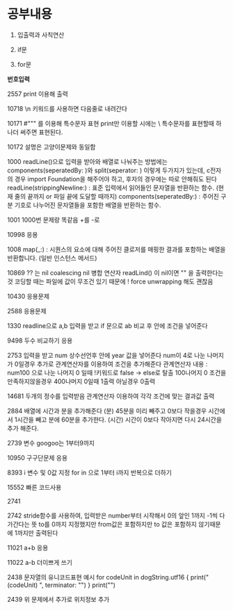 # 공부내용 
1. 입출력과 사칙연산

2. if문

3. for문

**번호입력**

2557
print 이용해 출력

10718
\n 키워드를 사용하면 다음줄로 내려간다

10171
#""" 를 이용해 특수문자 표현
print만 이용할 시에는 \ 특수문자를 표현할때 하나더 써주면 표현된다.

10172
설명은 고양이문제와 동일함

1000
readLine()으로 입력을 받아와 배열로 나눠주는 방법에는 components(seperatedBy: )와 split(seperator: ) 이렇게 두가지가 있는데, c전자의 경우 import Foundation을 해주어야 하고, 후자의 경우에는 따로 안해줘도 된다
readLine(strippingNewline:) : 표준 입력에서 읽어들인 문자열을 반환하는 함수. (현재 줄의 끝까지 or 파일 끝에 도달할 때까지)
components(seperatedBy:) : 주어진 구분 기호로 나누어진 문자열들을 포함한 배열을 반환하는 함수.

1001
1000번 문제랑 똑같음 +를 -로

10998
응용

1008
map(_:) : 시퀀스의 요소에 대해 주어진 클로저를 매핑한 결과를 포함하는 배열을 반환합니다. (일반 인스턴스 메서드)

10869
?? 는 nil coalescing nil 병합 연산자
readLind() 이 nil이면 "" 을 출력한다는 것
코딩할 때는 파일에 값이 무조건 있기 때문에 ! force unwrapping 해도 괜찮음

10430
응용문제

2588
응용문제

1330
readline으로 a,b 입력을 받고
if 문으로 ab 비교 후 안에 조건을 넣어준다

9498
두수 비교하기 응용

2753
입력을 받고 num 상수선언후 안에 year 값을 넣어준다
num이 4로 나눈 나머지가 0일경우 추가로 관계연산자를 이용하여 조건을 추가해준다
관계연산자 내용 : num100 으로 나눈 나머지 0 일때 !키워드로 false -> else로 탈출 100나머지 0 조건을 만족하지않을경우 400나머지 0일때 1출력 아닐경우 0출력

14681
두개의 정수를 입력받음
관계연산자 이용하여 각각 조건에 맞는 결과값 출력

2884
배열에 시간과 분을 추가해준다
(분) 45분을 미리 빼주고 0보다 작을경우 시간에서 1시간을 빼고 분에 60분을 추가한다.
(시간) 시간이 0보다 작아지면 다시 24시간을 추가 해준다.

2739
변수 googoo는 1부터9까지

10950
구구단문제 응용

8393
i 변수 및 0값 지정
for in 으로 1부터 i까지 반복으로 더하기

15552
빠른 코드사용

2741

2742
stride함수를 사용하여, 입력받은 number부터 시작해서 0의 앞인 1까지 -1씩 다가간다는 뜻
to를 0까지 지정했지만 from값은 포함하지만 to 값은 포함하지 않기때문에 1까지만 출력된다

11021
a+b 응용

11022
a-b 더이쁘게 쓰기

2438
문자열의 유니코드표현 예시
for codeUnit in dogString.utf16 {
    print("\(codeUnit) ", terminator: "")
}
print("")

2439
위 문제에서 추가로 위치정보 추가
